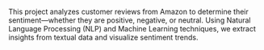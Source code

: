 This project analyzes customer reviews from Amazon to determine their sentiment—whether they are positive, negative, or neutral. Using Natural Language Processing (NLP) and Machine Learning techniques, we extract insights from textual data and visualize sentiment trends.

